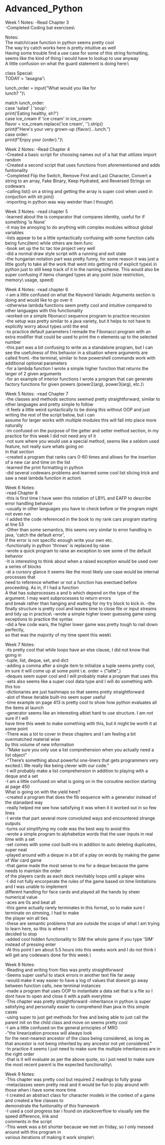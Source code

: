 # Advanced_Python

Week 1 Notes:
-Read Chapter 3\
-Completed Coding bat exercises\

Notes:\
  The match/case function in python seems pretty cool\
  The way try catch works here is pretty intuitive as well\
  Having some trouble find a use case for some of this string formatting, seems like the kind of thing I would have to lookup to use anyway\
  A little confusion on what the guard statement is doing here:\

class Special:\
  TODAY = 'lasagna'\
  
  lunch_order = input("What would you like for\
  lunch? ")\
  
  match lunch_order:\
    case 'salad' | 'soup':\
      print('Eating healthy, eh?')\
    case ice_cream if 'ice cream' in ice_cream:\
      flavor = ice_cream.replace('ice cream', '').strip()\
      print(f"Here's your very grown-up {flavor}...lunch.")\
    case order:\
      print(f"Enjoy your {order}.")\

Week 2 Notes:
-Read Chapter 4\
-Created a basic script for choosing names out of a hat that utilizes import random\
-Created a second script that uses functions from aforementioned and adds funtionality\
-Completed Flip the Switch, Remove First and Last Character, Convert a string to an array, Fake Binary, Keep Hydrated, and Reversed Strings on codewars\
-calling list() on a string and getting the array is super cool when used in conjuction with str.join()\
-importing in python was way weirder than I thought\

Week 3 Notes:
-read chapter 5\
-learned about the is comparator that compares identity, useful for if something 'is None'\
-it may be annoying to do anything with complex modules without global variables\
-lists appear to be a little syntactically confusing with some function calls being func(item) while others are item.func\
-book set up the tic tac toe project very well\
-did a normal draw style script with a running and exit state\
-the hungarian notation part was pretty funny, for some reason it was just a little goofy to take all the work that went into getting rid of explicit types\ in python just to still keep track of it in the naming scheme. This would also be super confusing if items changed types at any point (size restriction, memory\ usage, speed)

Week 4 Notes:
-read chapter 6\
-i am a little confused on what the Keyword Variadic Arguments section is doing and would like to go over it\
-otherwise lambda functions seem pretty cool and intuitive compared to other languages with this functionality\
-worked on a simple fibonacci sequence program to practice recursion\
-the setup was pretty similar to a java variety, but it helps to not have to explicitly worry about types until the end\
-to practice default parameters I remade the Fibonacci program with an extra modifier that could be used to print the n elements up to the selected number\
-this part was a bit confusing to write as a standalone program, but I can see the usefulness of this behavior in a situation where arguments are called from\ -the terminal, similar to how powershell commands work with additional optional parameters\
-for a lambda function I wrote a simple higher function that returns the larger of 2 given arguments\
-for an example of interior functions I wrote a program that can generate factory functions for given powers (power2(arg), power3(arg), etc.)\

Week 5 Notes:
-read Chapter 7\
-the classes and methods sections seemed pretty straightforward, similar to other languages and pretty simple to follow\
-it feels a little weird syntactically to be doing this without OOP and just writing the rest of the script below, but i can\
  assume for larger works with multiple modules this will fall into place more naturally\
-im confused on the purpose of the getter and setter method section, in my practice for this week I did not need any of it\
-not sure where you would use a special method, seems like a seldom used feature, not really sure whats going on\
  in that section\
-created a program that ranks cars 0-60 times and allows for the insertion of a new car and time on the list\
-learned the print formatting in python\
-did several codewars problems and learned some cool list slicing trick and saw a neat lambda function in action\

Week 6 Notes:\
-read Chapter 8\
-this is first time I have seen this notation of LBYL and EAFP to describe error handling behavior\
-usually in other languages you have to check before or the program might not even run\
-I added the code referenced in the book to my rank cars program starting at line 53\
-Other than some semantics, this seems very similar to error handling in java, 'catch the default error',\
   if the error is not specific enough write your own etc.\
-functionally in python 'throws' is replaced by raise\
-wrote a quick program to raise an exception to see some of the default behavior\
-It is interesting to think about when a raised exception would be used over a series of blocks\
-at a cursory glance it seems like the most likely use case would be internal processes that\
  need to reference whether or not a function has exectued before proceeding. As in, if I had a function\
  A that has subprocesses a and b which depend on the type of the argument. I may want subprocesses to return errors\
  and break rather than hanging and waiting for my try block to kick in.
-the finally structure is pretty cool and leaves time to close file or input streams and tidy up in practice\ 
-wrote a simple higher lower guessing game using exceptions to practice the syntax\
-did a few code wars, the higher lower game was pretty tough to nail down perfectly,\
  so that was the majority of my time spent this week\

Week 7 Notes:\
-its pretty cool that while loops have an else clause, I did not know that going in\
-tuple, list, deque, set, and dict\
-adding a comma after a single item to initialize a tuple seems pretty cool,\
  im sure it will come up at some point i.e. order = ("latte",)\
-deques seem super cool and I will probably make a program that uses this\
-sets also seems like a super cool data type and I will do something with this too\
-dictionaries are just hashmaps so that seems pretty straightforward\
-alot of these iterable built-ins seem super useful\
-time example on page 413 is pretty cool to show how python evaluates all the items at launch\
-generator seems like an interesting albiet hard to use structure. I am not sure if I will\
  have time this week to make something with this, but it might be worth it at some point\
-There was a lot to cover in these chapters and I am feeling a bit overmatched material wise\
  by this volume of new information\
-"Make sure you only use a list comprehension when you actually need a list object"\
-"There’s something about powerful one-liners that gets programmers very excited.\ 
  We really like being clever with our code."\
-I will probably make a list comprehension in addition to playing with a deque and a set\
-I am a little confused on what is going on in the coroutine section starting at page 450\
  What is going on with the yield here?\
-created a program that does the fib sequence with a generator instead of the stanadard way\
-really helped me see how satisfying it was when it it worked out in so few lines\
-I wrote that part several more convoluted ways and encountered strange outputs\
-turns out simplifying my code was the best way to avoid this\
-wrote a simple program to alphabetize words that the user inputs in real time with a set\
-set comes with some cool built-ins in addition to auto deleting duplicates, super neat\
-played around with a deque in a bit of a play on words by making the game of War card game\
-that game made the most sense to me for a deque because the game needs to maintain the order\
  of the players cards as each deck inevitably loops until a player wins\
-I did not fully encorperate the rules of the game based on time limitations and I was unable to implement\
  different handling for face cards and played all the hands by sheer numerical value\
-aces are 0s and beat all\
-this game actually rarely terminates in this format, so to make sure I terminate on simming, I had to make\
 the player win all ties\
-these are semantic problems that are outside the scope of what I am trying to learn here, so this is where I\
  decided to stop\
-added cool hidden functionality to SIM the whole game if you type 'SIM' instead of pressing enter\
-At this point I am about 5.5 hours into this weeks work and I do not think I will get any codewars done for this week.\

Week 8 Notes:\
-Reading and writing from files was pretty straightforward\
-Seems super useful to stack errors in another text file far away\
-would make it way easier to have a log of values that doesnt go away between function calls, new terminal instances\
-made a program that uses OOP to instantiate a data set that is a file so I dont have to open and close it with a path everytime\
-This chapter was pretty straightforward
-inheritance in python is super satisfying and personally easier to comprehend than java in this simple cases\
-using super to just get methods for free and being able to just call the parent init on the child class and move on seems pretty cool\
-I am a little confused on the general principles of MRO\
-"the linearization process will always look\
for the next-nearest ancestor of the class being considered, as long as\
that ancestor is not being inherited by any ancestor not yet considered."\
-In practice it seems I just need to make sure the multiple inheritances are in the right order\
-that is it will evaluate as per the above quote, so i just need to make sure the most recent parent is the expected functionality\

Week 9 Notes:\
-This chapter was pretty cool but required 2 readings to fully grasp\
-metaclasses seem pretty neat and it would be fun to play around with those when i have some more time\
-I created an abstract class for character models in the context of a game and created a few classes to\
  demonstrate the funtionality of this framework\
-I used a cool progress bar i found on stackoverflow to visually see the speed difference, link and\
  comments in the script\
-This week was a bit shorter because we met on friday, so I only messed around with this program in\
  various iterations of making it work simpler\
